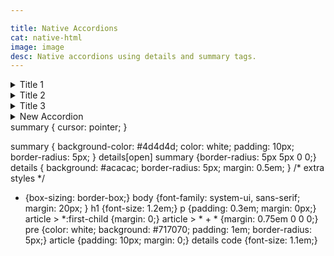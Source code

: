 ```yaml
---

title: Native Accordions
cat: native-html
image: image
desc: Native accordions using details and summary tags.
---
```



<html-code>
<details name="accordionGroup">  
    <summary>Title 1</summary> 
    <p>Lorem ipsum dolor sit amet, consectetur adipiscing elit, sed do eiusmod tempor incididunt ut labore et dolore magna aliqua.</p>
</details> 
<details name="accordionGroup">  
    <summary>Title 2</summary> 
    <p>Lorem ipsum dolor sit amet, consectetur adipiscing elit, sed do eiusmod tempor incididunt ut labore et dolore magna aliqua.</p>
</details> 
<details name="accordionGroup">  
    <summary>Title 3</summary> 
    <p>Lorem ipsum dolor sit amet, consectetur adipiscing elit, sed do eiusmod tempor incididunt ut labore et dolore magna aliqua.</p>
</details>
<details>  
    <summary>New Accordion</summary> 
    <p>Lorem ipsum dolor sit amet, consectetur adipiscing elit, sed do eiusmod tempor incididunt ut labore et dolore magna aliqua.</p>
    <article>
      <pre>
        <code>
summary {
  cursor: pointer;
}
      </code>
      </pre>
    </article>
</details>
</html-code>

<css-code>
summary  {
  cursor: pointer;
}

summary  {
  background-color: #4d4d4d;
  color: white;
  padding: 10px;
  border-radius: 5px;
}
details[open] summary {border-radius: 5px 5px 0 0;}
details {
  background: #acacac;
  border-radius: 5px;
  margin: 0.5em;
}
/* extra styles */
* {box-sizing: border-box;}
body {font-family: system-ui, sans-serif; margin: 20px; }
h1 {font-size: 1.2em;}
p {padding: 0.3em; margin: 0px;}
article > *:first-child {margin: 0;}
article > * + * {margin: 0.75em 0 0 0;}
pre {color: white; background: #717070; padding: 1em; border-radius: 5px;}
article {padding: 10px; margin: 0;}
details code {font-size: 1.1em;}

</css-code>

